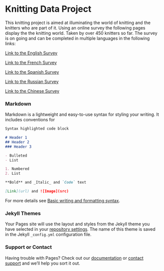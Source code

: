 # Knitting Data Project
This knitting project is aimed at illuminating the world of knitting and the knitters who are part of it. Using an online survey the following pages display the the knitting world. Taken by over 450 knitters so far. The survey is on going and can be completed in multiple languages in the following links:

[Link to the English Survey](https://forms.gle/V297nb22rjNFVTRN9)

[Link to the French Survey](https://forms.gle/tWV68Qa2FBXjJAdWA)

[Link to the Spanish Survey](https://forms.gle/o9VQ632wapCNiJDX8)

[Link to the Russian Survey](https://forms.gle/BEdeL1gCcYdJcMPE7)

[Link to the Chinese Survey](https://forms.gle/TDt1x3dLBfP8iueM8)

### Markdown

Markdown is a lightweight and easy-to-use syntax for styling your writing. It includes conventions for

```markdown
Syntax highlighted code block

# Header 1
## Header 2
### Header 3

- Bulleted
- List

1. Numbered
2. List

**Bold** and _Italic_ and `Code` text

[Link](url) and ![Image](src)
```

For more details see [Basic writing and formatting syntax](https://docs.github.com/en/github/writing-on-github/getting-started-with-writing-and-formatting-on-github/basic-writing-and-formatting-syntax).

### Jekyll Themes

Your Pages site will use the layout and styles from the Jekyll theme you have selected in your [repository settings](https://github.com/jen-rasal/KnittingSurvey/settings/pages). The name of this theme is saved in the Jekyll `_config.yml` configuration file.

### Support or Contact

Having trouble with Pages? Check out our [documentation](https://docs.github.com/categories/github-pages-basics/) or [contact support](https://support.github.com/contact) and we’ll help you sort it out.
